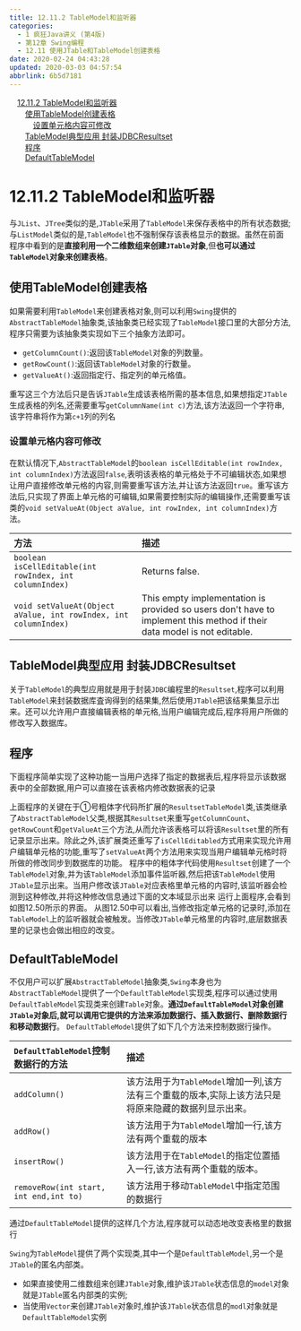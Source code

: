 ```yaml
---
title: 12.11.2 TableModel和监听器
categories: 
  - 1 疯狂Java讲义 (第4版)
  - 第12章 Swing编程
  - 12.11 使用JTable和TableModel创建表格
date: 2020-02-24 04:43:28
updated: 2020-03-03 04:57:54
abbrlink: 6b5d7181
---
```

<div id='my_toc'><a href="/JavaReadingNotes/6b5d7181/#12-11-2-TableModel和监听器" class="header_1">12.11.2 TableModel和监听器</a>&nbsp;<br><a href="/JavaReadingNotes/6b5d7181/#使用TableModel创建表格" class="header_2">使用TableModel创建表格</a>&nbsp;<br><a href="/JavaReadingNotes/6b5d7181/#设置单元格内容可修改" class="header_3">设置单元格内容可修改</a>&nbsp;<br><a href="/JavaReadingNotes/6b5d7181/#TableModel典型应用-封装JDBCResultset" class="header_2">TableModel典型应用 封装JDBCResultset</a>&nbsp;<br><a href="/JavaReadingNotes/6b5d7181/#程序" class="header_2">程序</a>&nbsp;<br><a href="/JavaReadingNotes/6b5d7181/#DefaultTableModel" class="header_2">DefaultTableModel</a>&nbsp;<br></div>
<style>.header_1{margin-left: 1em;}.header_2{margin-left: 2em;}.header_3{margin-left: 3em;}.header_4{margin-left: 4em;}.header_5{margin-left: 5em;}.header_6{margin-left: 6em;}</style>
<!--more-->
<script>if (navigator.platform.search('arm')==-1){document.getElementById('my_toc').style.display = 'none';}var e,p = document.getElementsByTagName('p');while (p.length>0) {e = p[0];e.parentElement.removeChild(e);}</script>

<!--end-->
# 12.11.2 TableModel和监听器
与`JList`、`JTree`类似的是,`JTable`采用了`TableModel`来保存表格中的所有状态数据;与`ListModel`类似的是,`TableModel`也不强制保存该表格显示的数据。虽然在前面程序中看到的是**直接利用一个二维数组来创建`JTable`对象**,但**也可以通过`TableModel`对象来创建表格**。
## 使用TableModel创建表格
如果需要利用`TableModel`来创建表格对象,则可以利用`Swing`提供的`AbstractTableModel`抽象类,该抽象类已经实现了`TableModel`接口里的大部分方法,程序只需要为该抽象类实现如下三个抽象方法即可。
- `getColumnCount()`:返回该`TableModel`对象的列数量。
- `getRowCount()`:返回该`TableModel`对象的行数量。
- `getValueAt()`:返回指定行、指定列的单元格值。

重写这三个方法后只是告诉`JTable`生成该表格所需的基本信息,如果想指定`JTable`生成表格的列名,还需要重写`getColumnName(int c)`方法,该方法返回一个字符串,该字符串将作为第`c+1`列的列名
### 设置单元格内容可修改
在默认情况下,`AbstractTableModel`的`boolean isCellEditable(int rowIndex, int columnIndex)`方法返回`false`,表明该表格的单元格处于不可编辑状态,如果想让用户直接修改单元格的内容,则需要重写该方法,并让该方法返回`true`。重写该方法后,只实现了界面上单元格的可编辑,如果需要控制实际的编辑操作,还需要重写该类的`void setValueAt(Object aValue, int rowIndex, int columnIndex)`方法。


|方法|描述|
|:--|:--|
|`boolean isCellEditable(int rowIndex, int columnIndex)`|Returns false.|
|`void setValueAt(Object aValue, int rowIndex, int columnIndex)`|This empty implementation is provided so users don't have to implement this method if their data model is not editable.|

## TableModel典型应用 封装JDBCResultset
关于`TableModel`的典型应用就是用于封装`JDBC`编程里的`Resultset`,程序可以利用`TableModel`来封装数据库査询得到的结果集,然后使用`JTable`把该结果集显示岀来。还可以允许用户直接编辑表格的单元格,当用户编辑完成后,程序将用户所做的修改写入数据库。
## 程序
下面程序简单实现了这种功能一当用户选择了指定的数据表后,程序将显示该数据表中的全部数据,用户可以直接在该表格内修改数据表的记录



上面程序的关键在于①号粗体字代码所扩展的`ResultsetTableModel`类,该类继承了`AbstractTableModel`父类,根据其`Resultset`来重写`getColumnCount`、`getRowCount`和`getValueAt`三个方法,从而允许该表格可以将该`Resultset`里的所有记录显示出来。除此之外,该扩展类还重写了`isCellEditabled`方式用来实现允许用户编辑单元格的功能,重写了`setValueAt`两个方法用来实现当用户编辑单元格时将所做的修改同步到数据库的功能。
程序中的粗体字代码使用`Resultset`创建了一个`TableModel`对象,并为该`TableModel`添加事件监听器,然后把该`TableModel`使用`JTable`显示出来。当用户修改该`JTable`对应表格里单元格的内容时,该监听器会检测到这种修改,并将这种修改信息通过下面的文本域显示出来
运行上面程序,会看到如图12.50所示的界面。
从图12.50中可以看出,当修改指定单元格的记录时,添加在`TableModel`上的监听器就会被触发。当修改`JTable`单元格里的内容时,底层数据表里的记录也会做出相应的改变。
## DefaultTableModel
不仅用户可以扩展`AbstractTableModel`抽象类,`Swing`本身也为`AbstractTableModel`提供了一个`DefaultTableModel`实现类,程序可以通过使用`DefaultTableModel`实现类来创建`Table`对象。**通过`DefaultTableModel`对象创建`JTable`对象后,就可以调用它提供的方法来添加数据行、插入数据行、删除数据行和移动数据行**。
`DefaultTableModel`提供了如下几个方法来控制数据行操作。

|`DefaultTableModel`控制数据行的方法|描述|
|:---|:---|
|`addColumn()`|该方法用于为`TableModel`增加一列,该方法有三个重载的版本,实际上该方法只是将原来隐藏的数据列显示出来。|
|`addRow()`|该方法用于为`TableModel`增加一行,该方法有两个重载的版本|
|`insertRow()`|该方法用于在`TableModel`的指定位置插入一行,该方法有两个重载的版本。|
|`removeRow(int start, int end,int to)`|该方法用于移动`TableModel`中指定范围的数据行|


通过`DefaultTableModel`提供的这样几个方法,程序就可以动态地改变表格里的数据行

`Swing`为`TableModel`提供了两个实现类,其中一个是`DefaultTableModel`,另一个是`JTable`的匿名内部类。
- 如果直接使用二维数组来创建`JTable`对象,维护该`JTable`状态信息的`model`对象就是`JTable`匿名内部类的实例;
- 当使用`Vector`来创建`JTable`对象时,维护该`JTable`状态信息的`modl`对象就是`DefaultTableModel`实例
